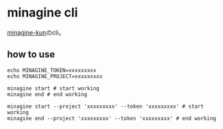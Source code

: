 # minagine cli

[minagine-kun](https://github.com/yuuis/minagine-kun)のcli。

## how to use

```shell script
echo MINAGINE_TOKEN=xxxxxxxxx
echo MINAGINE_PROJECT=xxxxxxxxx

minagine start # start working
minagine end # end working
```

```shell script
minagine start --project 'xxxxxxxxx' --token 'xxxxxxxxx' # start working
minagine end --project 'xxxxxxxxx' --token 'xxxxxxxxx' # end working
```

